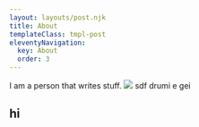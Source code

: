 ```yaml
---
layout: layouts/post.njk
title: About
templateClass: tmpl-post
eleventyNavigation:
  key: About
  order: 3
---
```


I am a person that writes stuff.
<img src = "/img/DSCF8472.JPG">
sdf
drumi e gei
## hi
